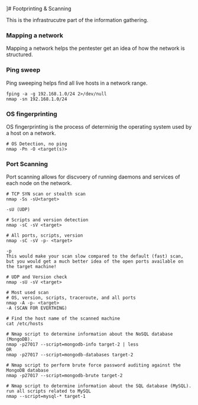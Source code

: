 ]# Footprinting & Scanning

This is the infrastrucutre part of the information gathering.

### Mapping a network

Mapping a network helps the pentester get an idea of how the network is structured.

### Ping sweep

Ping sweeping helps find all live hosts in a network range.

```
fping -a -g 192.168.1.0/24 2>/dev/null
nmap -sn 192.168.1.0/24
```

### OS fingerprinting

OS fingerprinting is the process of determinig the operating system used by a host on a network.

```
# OS Detection, no ping
nmap -Pn -O <target(s)>
```

### Port Scanning

Port scanning allows for discvoery of running daemons and services of each node on the network.

```
# TCP SYN scan or stealth scan
nmap -Ss -sU<target>

-sU (UDP)

# Scripts and version detection
nmap -sC -sV <target>

# All ports, scripts, version
nmap -sC -sV -p- <target>

-p
This would make your scan slow compared to the default (fast) scan, but you would get a much better idea of the open ports available on the target machine!

# UDP and Version check
nmap -sU -sV <target>

# Most used scan
# OS, version, scripts, traceroute, and all ports
nmap -A -p- <target>
-A (SCAN FOR EVERTHING)

# Find the host name of the scanned machine
cat /etc/hosts

# Nmap script to determine information about the NoSQL database (MongoDB).
nmap -p27017 --script=mongodb-info target-2 | less
OR 
nmap -p27017 --script=mongodb-databases target-2

# Nmap script to perform brute force password auditing against the MongoDB database
nmap -p27017 --script=mongodb-brute target-2

# Nmap script to determine information about the SQL database (MySQL).
run all scripts related to MySQL
nmap --script=mysql-* target-1
